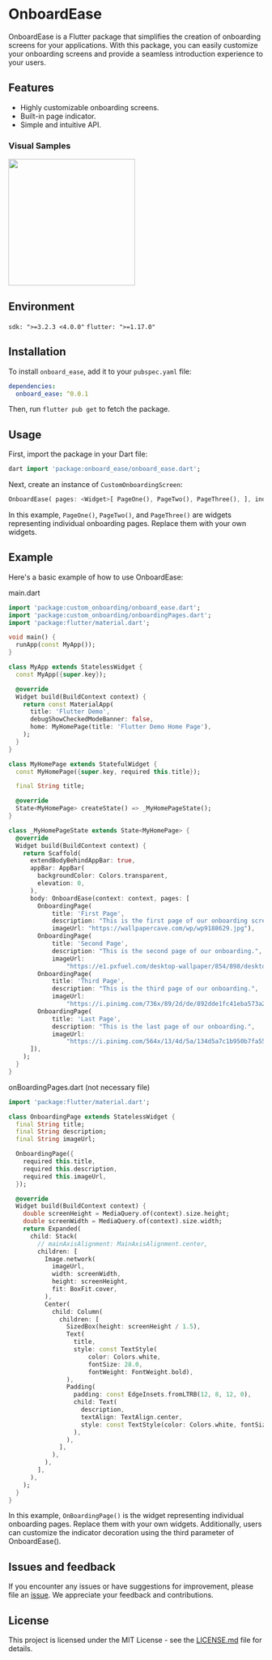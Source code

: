 # OnboardEase
OnboardEase is a Flutter package that simplifies the creation of onboarding screens for your applications. With this package, you can easily customize your onboarding screens and provide a seamless introduction experience to your users.

## Features

- Highly customizable onboarding screens.
- Built-in page indicator.
- Simple and intuitive API.


### Visual Samples
<img src="https://github.com/Photon3009/onboard_ease/assets/100941430/9cdd4175-953a-4505-a489-8ac38e20c40a" width=250> 

## Environment

`sdk: ">=3.2.3 <4.0.0"`
`flutter: ">=1.17.0"`

## Installation

To install `onboard_ease`, add it to your `pubspec.yaml` file:

```yaml
dependencies:
  onboard_ease: ^0.0.1
```

Then, run `flutter pub get` to fetch the package.

## Usage

First, import the package in your Dart file:

```dart
dart import 'package:onboard_ease/onboard_ease.dart';
```

Next, create an instance of `CustomOnboardingScreen`:

```dart
OnboardEase( pages: <Widget>[ PageOne(), PageTwo(), PageThree(), ], indicatorDecoration: BoxDecoration(color: Colors.blue), context: context, )
```

In this example, `PageOne()`, `PageTwo()`, and `PageThree()` are widgets representing individual onboarding pages. Replace them with your own widgets.

## Example

Here's a basic example of how to use OnboardEase:

main.dart

```dart
import 'package:custom_onboarding/onboard_ease.dart';
import 'package:custom_onboarding/onboardingPages.dart';
import 'package:flutter/material.dart';

void main() {
  runApp(const MyApp());
}

class MyApp extends StatelessWidget {
  const MyApp({super.key});

  @override
  Widget build(BuildContext context) {
    return const MaterialApp(
      title: 'Flutter Demo',
      debugShowCheckedModeBanner: false,
      home: MyHomePage(title: 'Flutter Demo Home Page'),
    );
  }
}

class MyHomePage extends StatefulWidget {
  const MyHomePage({super.key, required this.title});

  final String title;

  @override
  State<MyHomePage> createState() => _MyHomePageState();
}

class _MyHomePageState extends State<MyHomePage> {
  @override
  Widget build(BuildContext context) {
    return Scaffold(
      extendBodyBehindAppBar: true,
      appBar: AppBar(
        backgroundColor: Colors.transparent,
        elevation: 0,
      ),
      body: OnboardEase(context: context, pages: [
        OnboardingPage(
            title: 'First Page',
            description: "This is the first page of our onboarding screen",
            imageUrl: "https://wallpapercave.com/wp/wp9188629.jpg"),
        OnboardingPage(
            title: 'Second Page',
            description: "This is the second page of our onboarding.",
            imageUrl:
                "https://e1.pxfuel.com/desktop-wallpaper/854/898/desktop-wallpaper-neutral-minimalist-aesthetic-minimalistic-summer.jpg"),
        OnboardingPage(
            title: 'Third Page',
            description: "This is the third page of our onboarding.",
            imageUrl:
                "https://i.pinimg.com/736x/89/2d/de/892dde1fc41eba573a249f9355878d77.jpg"),
        OnboardingPage(
            title: 'Last Page',
            description: "This is the last page of our onboarding.",
            imageUrl:
                "https://i.pinimg.com/564x/13/4d/5a/134d5a7c1b950b7fa5523006ccfabd5a.jpg")
      ]),
    );
  }
}

```

onBoardingPages.dart (not necessary file)

```dart
import 'package:flutter/material.dart';

class OnboardingPage extends StatelessWidget {
  final String title;
  final String description;
  final String imageUrl;

  OnboardingPage({
    required this.title,
    required this.description,
    required this.imageUrl,
  });

  @override
  Widget build(BuildContext context) {
    double screenHeight = MediaQuery.of(context).size.height;
    double screenWidth = MediaQuery.of(context).size.width;
    return Expanded(
      child: Stack(
        // mainAxisAlignment: MainAxisAlignment.center,
        children: [
          Image.network(
            imageUrl,
            width: screenWidth,
            height: screenHeight,
            fit: BoxFit.cover,
          ),
          Center(
            child: Column(
              children: [
                SizedBox(height: screenHeight / 1.5),
                Text(
                  title,
                  style: const TextStyle(
                      color: Colors.white,
                      fontSize: 28.0,
                      fontWeight: FontWeight.bold),
                ),
                Padding(
                  padding: const EdgeInsets.fromLTRB(12, 8, 12, 0),
                  child: Text(
                    description,
                    textAlign: TextAlign.center,
                    style: const TextStyle(color: Colors.white, fontSize: 20.0),
                  ),
                ),
              ],
            ),
          ),
        ],
      ),
    );
  }
}

```

In this example, `OnBoardingPage()` is the widget representing individual onboarding pages. Replace them with your own widgets. Additionally, users can customize the indicator decoration using the third parameter of OnboardEase().

## Issues and feedback

If you encounter any issues or have suggestions for improvement, please file an [issue](https://github.com/Photon3009/onboard_ease/issues/new). We appreciate your feedback and contributions.

## License

This project is licensed under the MIT License - see the [LICENSE.md](LICENSE.md) file for details.
